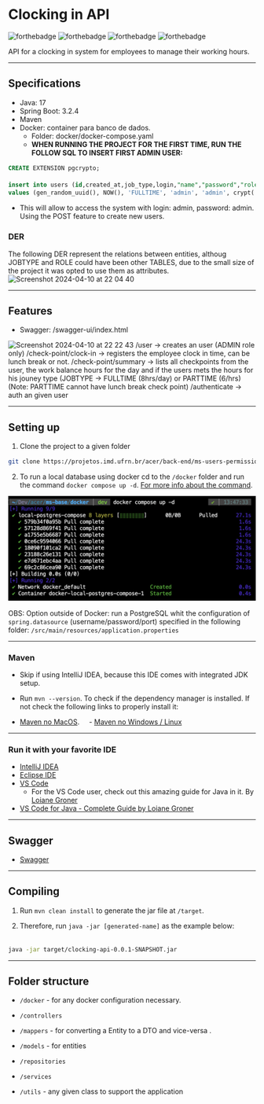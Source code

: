 # Clocking in API

![forthebadge](https://img.shields.io/badge/Spring-6DB33F.svg?style=for-the-badge&logo=Spring&logoColor=white) ![forthebadge](https://img.shields.io/badge/Spring%20Boot-6DB33F.svg?style=for-the-badge&logo=Spring-Boot&logoColor=white) ![forthebadge](https://img.shields.io/badge/Apache%20Maven-C71A36.svg?style=for-the-badge&logo=Apache-Maven&logoColor=white) ![forthebadge](https://img.shields.io/badge/PostgreSQL-4169E1.svg?style=for-the-badge&logo=PostgreSQL&logoColor=white)

API for a clocking in system for employees to manage their working hours.

---

## Specifications

- Java: 17
- Spring Boot: 3.2.4
- Maven
- Docker: container para banco de dados.
  - Folder: docker/docker-compose.yaml
  - __WHEN RUNNING THE PROJECT FOR THE FIRST TIME, RUN THE FOLLOW SQL TO INSERT FIRST ADMIN USER:__
```sql
CREATE EXTENSION pgcrypto;

insert into users (id,created_at,job_type,login,"name","password","role")
values (gen_random_uuid(), NOW(), 'FULLTIME', 'admin', 'admin', crypt('admin', gen_salt('bf')), 'ADMIN');
```
  - This will allow to access the system with login: admin, password: admin. Using the POST feature to create new users.

### DER
The following DER represent the relations between entities, althoug JOBTYPE and ROLE could have been other TABLES, due to the small size of the project it was opted to use them as attributes.
<img width="363" alt="Screenshot 2024-04-10 at 22 04 40" src="https://github.com/vitorhugo-pinto/clockingin-api/assets/83354219/a096dc61-1b03-412e-a7c1-366415f302af">

---

## Features
-  Swagger: /swagger-ui/index.html
<img width="708" alt="Screenshot 2024-04-10 at 22 22 43" src="https://github.com/vitorhugo-pinto/clockingin-api/assets/83354219/55eb301a-85f5-4395-8be0-f5ddff793cda">
/user -> creates an user (ADMIN role only)
/check-point/clock-in -> registers the employee clock in time, can be lunch break or not.
/check-point/summary -> lists all checkpoints from the user, the work balance hours for the day and if the users mets the hours for his jouney type (JOBTYPE -> FULLTIME (8hrs/day) or PARTTIME (6/hrs) (Note: PARTTIME cannot have lunch break check point)
/authenticate -> auth an given user

---

## Setting up

1. Clone the project to a given folder

```sh
git clone https://projetos.imd.ufrn.br/acer/back-end/ms-users-permissions.git
```

2. To run a local database using docker cd to the `/docker` folder and run the command `docker compose up -d`. [For more info about the command](https://docs.docker.com/engine/reference/commandline/compose_up).

![image](https://raw.githubusercontent.com/clizioguedes/images/main/ufrn/acer/sellercenter/ms-base/docker-compose.png)

OBS: Option outside of Docker: run a PostgreSQL whit the configuration of `spring.datasource` (username/password/port) specified in the following folder: `/src/main/resources/application.properties`

---

### Maven

- Skip if using IntelliJ IDEA, because this IDE comes with integrated JDK setup.

- Run `mvn --version`. To check if the dependency manager is installed. If not check the following links to properly install it:

- [Maven no MacOS](https://www.digitalocean.com/community/tutorials/install-maven-mac-os).
    - [Maven no Windows / Linux](https://www.baeldung.com/install-maven-on-windows-linux-mac)

---

### Run it with your favorite IDE

- [IntelliJ IDEA](https://www.jetbrains.com/idea/download)
- [Eclipse IDE](https://www.eclipse.org/downloads/packages/installer)
- [VS Code](https://code.visualstudio.com/download)
  - For the VS Code user, check out this amazing guide for Java in it. By [Loiane Groner](https://github.com/loiane)
- [VS Code for Java - Complete Guide by Loiane Groner](https://loiane.com/2024/03/visual-studio-code-for-java-the-complete-guide/)

---

## Swagger

- [Swagger](http://testes-asc.imd.ufrn.br:8070/api/user-permission/swagger-ui/index.html)

---

## Compiling

1. Run `mvn clean install` to generate the jar file at `/target`.

2. Therefore, run `java -jar [generated-name]` as the example below:

```sh

java -jar target/clocking-api-0.0.1-SNAPSHOT.jar

```

---

## Folder structure

- `/docker` - for any docker configuration necessary.

- `/controllers`

- `/mappers` - for converting a Entity to a DTO and vice-versa .

- `/models` - for entities

- `/repositories`

- `/services`

- `/utils` - any given class to support the application
